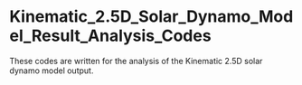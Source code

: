 # Kinematic_2.5D_Solar_Dynamo_Model_Result_Analysis_Codes

These codes are written for the analysis of the Kinematic 2.5D solar dynamo model output.
